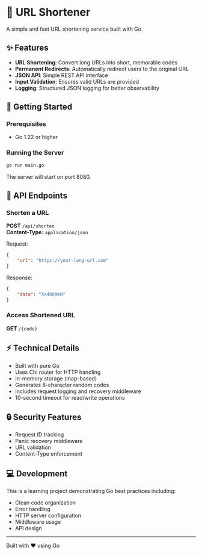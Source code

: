 # 🔗 URL Shortener

A simple and fast URL shortening service built with Go.

## ✨ Features

- **URL Shortening**: Convert long URLs into short, memorable codes
- **Permanent Redirects**: Automatically redirect users to the original URL
- **JSON API**: Simple REST API interface
- **Input Validation**: Ensures valid URLs are provided
- **Logging**: Structured JSON logging for better observability

## 🚀 Getting Started

### Prerequisites

- Go 1.22 or higher

### Running the Server

```bash
go run main.go
```

The server will start on port 8080.

## 📡 API Endpoints

### Shorten a URL

**POST** `/api/shorten`  
**Content-Type:** `application/json`

Request:

```json
{
    "url": "https://your-long-url.com"
}
```

Response:

```json
{
    "data": "Xa4bK9mN"
}
```

### Access Shortened URL

**GET** `/{code}`

## ⚡ Technical Details

- Built with pure Go
- Uses Chi router for HTTP handling
- In-memory storage (map-based)
- Generates 8-character random codes
- Includes request logging and recovery middleware
- 10-second timeout for read/write operations

## 🔒 Security Features

- Request ID tracking
- Panic recovery middleware
- URL validation
- Content-Type enforcement

## 💻 Development

This is a learning project demonstrating Go best practices including:

- Clean code organization
- Error handling
- HTTP server configuration
- Middleware usage
- API design

---

Built with ❤️ using Go
